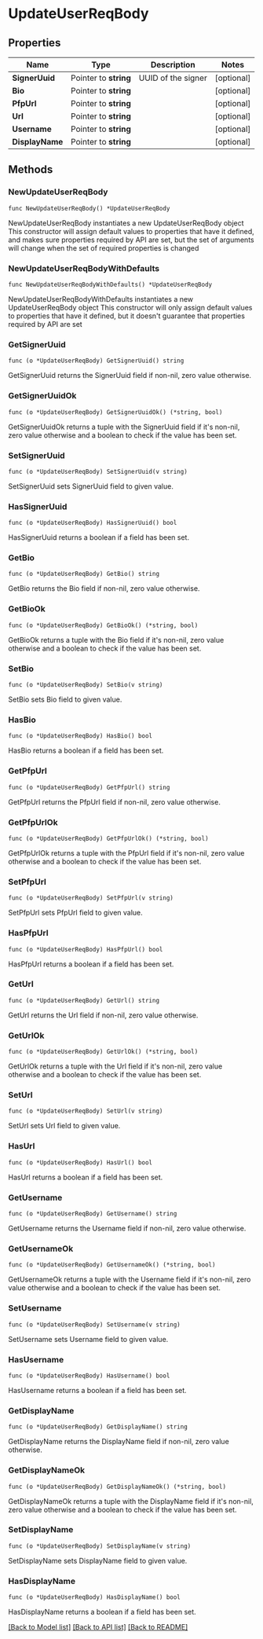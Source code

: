 # UpdateUserReqBody

## Properties

Name | Type | Description | Notes
------------ | ------------- | ------------- | -------------
**SignerUuid** | Pointer to **string** | UUID of the signer | [optional] 
**Bio** | Pointer to **string** |  | [optional] 
**PfpUrl** | Pointer to **string** |  | [optional] 
**Url** | Pointer to **string** |  | [optional] 
**Username** | Pointer to **string** |  | [optional] 
**DisplayName** | Pointer to **string** |  | [optional] 

## Methods

### NewUpdateUserReqBody

`func NewUpdateUserReqBody() *UpdateUserReqBody`

NewUpdateUserReqBody instantiates a new UpdateUserReqBody object
This constructor will assign default values to properties that have it defined,
and makes sure properties required by API are set, but the set of arguments
will change when the set of required properties is changed

### NewUpdateUserReqBodyWithDefaults

`func NewUpdateUserReqBodyWithDefaults() *UpdateUserReqBody`

NewUpdateUserReqBodyWithDefaults instantiates a new UpdateUserReqBody object
This constructor will only assign default values to properties that have it defined,
but it doesn't guarantee that properties required by API are set

### GetSignerUuid

`func (o *UpdateUserReqBody) GetSignerUuid() string`

GetSignerUuid returns the SignerUuid field if non-nil, zero value otherwise.

### GetSignerUuidOk

`func (o *UpdateUserReqBody) GetSignerUuidOk() (*string, bool)`

GetSignerUuidOk returns a tuple with the SignerUuid field if it's non-nil, zero value otherwise
and a boolean to check if the value has been set.

### SetSignerUuid

`func (o *UpdateUserReqBody) SetSignerUuid(v string)`

SetSignerUuid sets SignerUuid field to given value.

### HasSignerUuid

`func (o *UpdateUserReqBody) HasSignerUuid() bool`

HasSignerUuid returns a boolean if a field has been set.

### GetBio

`func (o *UpdateUserReqBody) GetBio() string`

GetBio returns the Bio field if non-nil, zero value otherwise.

### GetBioOk

`func (o *UpdateUserReqBody) GetBioOk() (*string, bool)`

GetBioOk returns a tuple with the Bio field if it's non-nil, zero value otherwise
and a boolean to check if the value has been set.

### SetBio

`func (o *UpdateUserReqBody) SetBio(v string)`

SetBio sets Bio field to given value.

### HasBio

`func (o *UpdateUserReqBody) HasBio() bool`

HasBio returns a boolean if a field has been set.

### GetPfpUrl

`func (o *UpdateUserReqBody) GetPfpUrl() string`

GetPfpUrl returns the PfpUrl field if non-nil, zero value otherwise.

### GetPfpUrlOk

`func (o *UpdateUserReqBody) GetPfpUrlOk() (*string, bool)`

GetPfpUrlOk returns a tuple with the PfpUrl field if it's non-nil, zero value otherwise
and a boolean to check if the value has been set.

### SetPfpUrl

`func (o *UpdateUserReqBody) SetPfpUrl(v string)`

SetPfpUrl sets PfpUrl field to given value.

### HasPfpUrl

`func (o *UpdateUserReqBody) HasPfpUrl() bool`

HasPfpUrl returns a boolean if a field has been set.

### GetUrl

`func (o *UpdateUserReqBody) GetUrl() string`

GetUrl returns the Url field if non-nil, zero value otherwise.

### GetUrlOk

`func (o *UpdateUserReqBody) GetUrlOk() (*string, bool)`

GetUrlOk returns a tuple with the Url field if it's non-nil, zero value otherwise
and a boolean to check if the value has been set.

### SetUrl

`func (o *UpdateUserReqBody) SetUrl(v string)`

SetUrl sets Url field to given value.

### HasUrl

`func (o *UpdateUserReqBody) HasUrl() bool`

HasUrl returns a boolean if a field has been set.

### GetUsername

`func (o *UpdateUserReqBody) GetUsername() string`

GetUsername returns the Username field if non-nil, zero value otherwise.

### GetUsernameOk

`func (o *UpdateUserReqBody) GetUsernameOk() (*string, bool)`

GetUsernameOk returns a tuple with the Username field if it's non-nil, zero value otherwise
and a boolean to check if the value has been set.

### SetUsername

`func (o *UpdateUserReqBody) SetUsername(v string)`

SetUsername sets Username field to given value.

### HasUsername

`func (o *UpdateUserReqBody) HasUsername() bool`

HasUsername returns a boolean if a field has been set.

### GetDisplayName

`func (o *UpdateUserReqBody) GetDisplayName() string`

GetDisplayName returns the DisplayName field if non-nil, zero value otherwise.

### GetDisplayNameOk

`func (o *UpdateUserReqBody) GetDisplayNameOk() (*string, bool)`

GetDisplayNameOk returns a tuple with the DisplayName field if it's non-nil, zero value otherwise
and a boolean to check if the value has been set.

### SetDisplayName

`func (o *UpdateUserReqBody) SetDisplayName(v string)`

SetDisplayName sets DisplayName field to given value.

### HasDisplayName

`func (o *UpdateUserReqBody) HasDisplayName() bool`

HasDisplayName returns a boolean if a field has been set.


[[Back to Model list]](../README.md#documentation-for-models) [[Back to API list]](../README.md#documentation-for-api-endpoints) [[Back to README]](../README.md)


